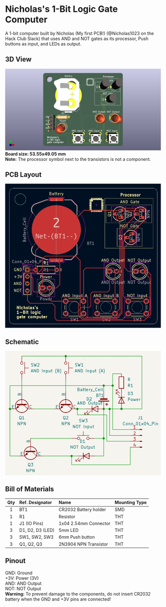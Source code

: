 # Nicholas's 1-Bit Logic Gate Computer
A 1-bit computer built by Nicholas (My first PCB!) (@Nicholas1023 on the Hack Club Slack) that uses AND and NOT gates as its processor, Push buttons as input, and LEDs as output.
## 3D View
![3D View](https://raw.githubusercontent.com/Nicholas1023/computer/refs/heads/main/3D_View.png)<br>**Board size: 53.55x49.05 mm**<br>**Note:** The processor symbol next to the transistors is not a component.
## PCB Layout
![PCB Layout](https://raw.githubusercontent.com/Nicholas1023/computer/refs/heads/main/PCB.png)
## Schematic
![Schematic](https://raw.githubusercontent.com/Nicholas1023/computer/refs/heads/main/Schematic.png)
## Bill of Materials
|Qty|Ref. Designator |Name                 |Mounting Type|
|:-:|:---------------|:--------------------|:------------|
|1  |BT1             |CR2032 Battery holder|SMD          |
|1  |R1              |Resistor             |THT          |
|1  |J1 (IO Pins)    |1x04 2.54mm Connector|THT          |
|3  |D1, D2, D3 (LED)|5mm LED              |THT          |
|3  |SW1, SW2, SW3   |6mm Push button      |THT          |
|3  |Q1, Q2, Q3      |2N3904 NPN Transistor|THT          |
## Pinout
GND: Ground<br>+3V: Power (3V)<br>AND: AND Output<br>NOT: NOT Output<br>
**Warning:** To prevent damage to the components, do not insert CR2032 battery when the GND and +3V pins are connected!
